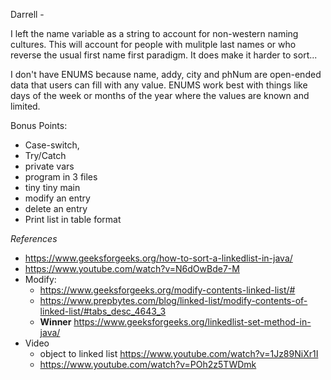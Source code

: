 Darrell - 

 I left the name variable as a string to account for non-western naming cultures. This will account for people with mulitple last names or who reverse the usual first name first paradigm.  It does make it harder to sort... 

 I don't have ENUMS because name, addy, city and phNum are open-ended data that users can fill with any value.  ENUMS work best with things like days of the week or months of the year where the values are known and limited.

 Bonus Points:
- Case-switch, 
- Try/Catch
- private vars
- program in 3 files
- tiny tiny main
- modify an entry
- delete an entry
- Print list in table format

*References*
* https://www.geeksforgeeks.org/how-to-sort-a-linkedlist-in-java/ 
* https://www.youtube.com/watch?v=N6dOwBde7-M
* Modify: 
	* https://www.geeksforgeeks.org/modify-contents-linked-list/#
	* https://www.prepbytes.com/blog/linked-list/modify-contents-of-linked-list/#tabs_desc_4643_3
	* **Winner** https://www.geeksforgeeks.org/linkedlist-set-method-in-java/
* Video
	* object to linked list https://www.youtube.com/watch?v=1Jz89NiXr1I
	* https://www.youtube.com/watch?v=POh2z5TWDmk

